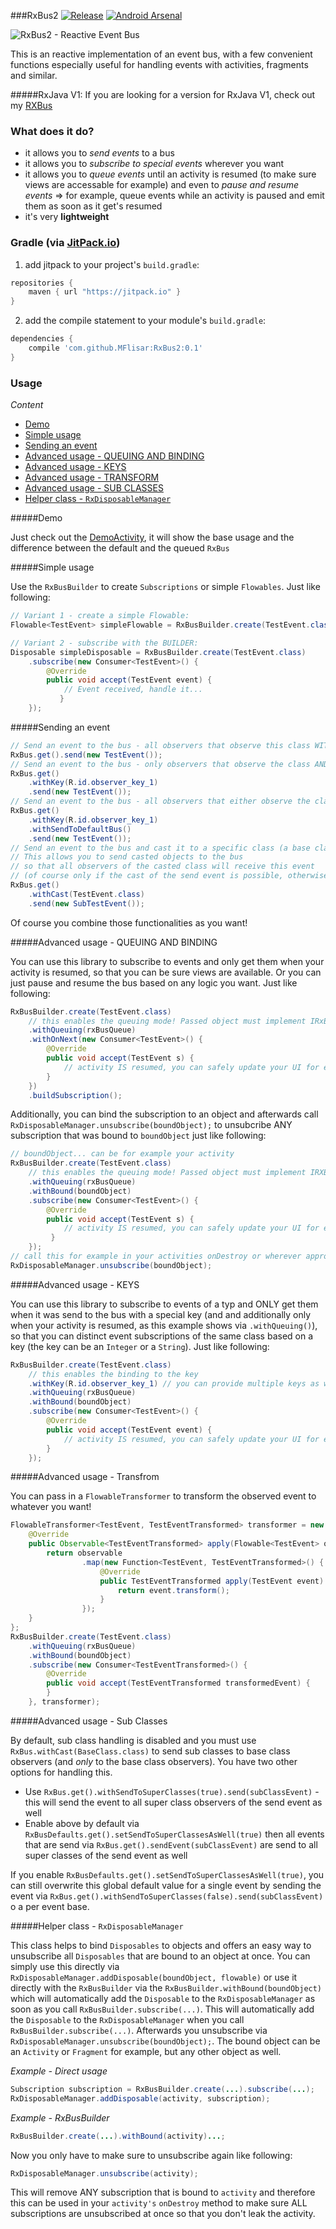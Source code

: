 ###RxBus2 [![Release](https://jitpack.io/v/MFlisar/RxBus2.svg)](https://jitpack.io/#MFlisar/RxBus2) [![Android Arsenal](https://img.shields.io/badge/Android%20Arsenal-RxBus2-brightgreen.svg?style=flat)](https://android-arsenal.com/details/1/5358)

![RxBus2 - Reactive Event Bus](https://github.com/MFlisar/RxBus2/blob/master/logo/logo.png "RxBus2")

This is an reactive implementation of an event bus, with a few convenient functions especially useful for handling events with activities, fragments and similar.

#####RxJava V1: If you are looking for a version for RxJava V1, check out my [RXBus](https://github.com/MFlisar/RXBus)

### What does it do?

* it allows you to *send events* to a bus
* it allows you to *subscribe to special events* wherever you want
* it allows you to *queue events* until an activity is resumed (to make sure views are accessable for example) and even to *pause and resume events* => for example, queue events while an activity is paused and emit them as soon as it get's resumed
* it's very **lightweight**
 
### Gradle (via [JitPack.io](https://jitpack.io/))

1. add jitpack to your project's `build.gradle`:
```groovy
repositories {
    maven { url "https://jitpack.io" }
}
```
2. add the compile statement to your module's `build.gradle`:
```groovy
dependencies {
    compile 'com.github.MFlisar:RxBus2:0.1'
}
```

### Usage

*Content*

- [Demo](#demo)
- [Simple usage](#simple-usage)
- [Sending an event](#sending-an-event)
- [Advanced usage - QUEUING AND BINDING](#advanced-usage---queuing-and-binding)
- [Advanced usage - KEYS](#advanced-usage---keys)
- [Advanced usage - TRANSFORM](#advanced-usage---transform)
- [Advanced usage - SUB CLASSES](#advanced-usage---sub-classes)
- [Helper class - `RxDisposableManager`](#helper-class---rxdisposablemanager)

#####Demo

Just check out the [DemoActivity](https://github.com/MFlisar/RxBus2/blob/master/demo/src/main/java/com/michaelflisar/rxbus2/demo/DemoActivity.java), it will show the base usage and the difference between the default and the queued `RxBus`

#####Simple usage

Use the `RxBusBuilder` to create `Subscriptions` or simple `Flowables`. Just like following:
```java
// Variant 1 - create a simple Flowable:
Flowable<TestEvent> simpleFlowable = RxBusBuilder.create(TestEvent.class).build();

// Variant 2 - subscribe with the BUILDER:
Disposable simpleDisposable = RxBusBuilder.create(TestEvent.class)
    .subscribe(new Consumer<TestEvent>() {
        @Override
        public void accept(TestEvent event) {
            // Event received, handle it...
           }
    });
```

#####Sending an event

```java
// Send an event to the bus - all observers that observe this class WITHOUT a key will receive this event
RxBus.get().send(new TestEvent());
// Send an event to the bus - only observers that observe the class AND key will receive this event
RxBus.get()
    .withKey(R.id.observer_key_1)
    .send(new TestEvent());
// Send an event to the bus - all observers that either observe the class or the class AND key will receive this event
RxBus.get()
    .withKey(R.id.observer_key_1)
    .withSendToDefaultBus()
    .send(new TestEvent());
// Send an event to the bus and cast it to a specific class (a base class of multiple classes)
// This allows you to send casted objects to the bus
// so that all observers of the casted class will receive this event 
// (of course only if the cast of the send event is possible, otherwise an exception is thrown!)
RxBus.get()
    .withCast(TestEvent.class)
    .send(new SubTestEvent());
```

Of course you combine those functionalities as you want!

#####Advanced usage - QUEUING AND BINDING

You can use this library to subscribe to events and only get them when your activity is resumed, so that you can be sure views are available. Or you can just pause and resume the bus based on any logic you want. Just like following:
```java
RxBusBuilder.create(TestEvent.class)
    // this enables the queuing mode! Passed object must implement IRxBusQueue interface, see the demo app for an example
    .withQueuing(rxBusQueue)
    .withOnNext(new Consumer<TestEvent>() {
        @Override
        public void accept(TestEvent s) {
            // activity IS resumed, you can safely update your UI for example
        }
    })
    .buildSubscription();
```

Additionally, you can bind the subscription to an object and afterwards call `RxDisposableManager.unsubscribe(boundObject);` to unsubcribe ANY subscription that was bound to `boundObject` just like following:

```java
// boundObject... can be for example your activity
RxBusBuilder.create(TestEvent.class)
    // this enables the queuing mode! Passed object must implement IRXBusQueue interface, see the demo app for an example
    .withQueuing(rxBusQueue)
    .withBound(boundObject)
    .subscribe(new Consumer<TestEvent>() {
        @Override
        public void accept(TestEvent s) {
            // activity IS resumed, you can safely update your UI for example
         }
    });
// call this for example in your activities onDestroy or wherever appropriate to unsubscribe ALL subscriptions at once that are bound to the boundOBject
RxDisposableManager.unsubscribe(boundObject);
```

#####Advanced usage - KEYS

You can use this library to subscribe to events of a typ and ONLY get them when it was send to the bus with a special key (and and additionally only when your activity is resumed, as this example shows via `.withQueuing()`), so that you can distinct event subscriptions of the same class based on a key (the key can be an `Integer` or a `String`). Just like following:

```java
RxBusBuilder.create(TestEvent.class)
    // this enables the binding to the key
    .withKey(R.id.observer_key_1) // you can provide multiple keys as well
    .withQueuing(rxBusQueue)
    .withBound(boundObject)
    .subscribe(new Consumer<TestEvent>() {
        @Override
        public void accept(TestEvent event) {
            // activity IS resumed, you can safely update your UI for example
        }
    });
```

#####Advanced usage - Transfrom

You can pass in a `FlowableTransformer` to transform the observed event to whatever you want!

```java
FlowableTransformer<TestEvent, TestEventTransformed> transformer = new FlowableTransformer<TestEvent, TestEventTransformed>() {
    @Override
    public Observable<TestEventTransformed> apply(Flowable<TestEvent> observable) {
        return observable
                .map(new Function<TestEvent, TestEventTransformed>() {
                    @Override
                    public TestEventTransformed apply(TestEvent event) {
                        return event.transform();
                    }
                });
    }
};
RxBusBuilder.create(TestEvent.class)
    .withQueuing(rxBusQueue)
    .withBound(boundObject)
    .subscribe(new Consumer<TestEventTransformed>() {
        @Override
        public void accept(TestEventTransformed transformedEvent) {
        }
    }, transformer);
```

#####Advanced usage - Sub Classes

By default, sub class handling is disabled and you must use `RxBus.withCast(BaseClass.class)` to send sub classes to base class observers (and *only* to the base class observers). You have two other options for handling this.

* Use `RxBus.get().withSendToSuperClasses(true).send(subClassEvent)` - this will send the event to all super class observers of the send event as well
* Enable above by default via `RxBusDefaults.get().setSendToSuperClassesAsWell(true)` then all events that are send via `RxBus.get().sendEvent(subClassEvent)` are send to all super classes of the send event as well

If you enable `RxBusDefaults.get().setSendToSuperClassesAsWell(true)`, you can still overwrite this global default value for a single event by sending the event via `RxBus.get().withSendToSuperClasses(false).send(subClassEvent)` o a per event base.

#####Helper class - `RxDisposableManager`

This class helps to bind `Disposables` to objects and offers an easy way to unsubscribe all `Disposables` that are bound to an object at once. You can simply use this directly via `RxDisposableManager.addDisposable(boundObject, flowable)` or use it directly with the `RxBusBuilder` via the `RxBusBuilder.withBound(boundObject)` which will automatically add the `Disposable` to the `RxDisposableManager` as soon as you call `RxBusBuilder.subscribe(...)`. This will automatically add the `Disposable` to the `RxDisposableManager` when you call `RxBusBuilder.subscribe(...)`. Afterwards you unsubscribe via `RxDisposableManager.unsubscribe(boundObject);`. The bound object can be an `Activity` or `Fragment` for example, but any other object as well.

*Example - Direct usage*

```java
Subscription subscription = RxBusBuilder.create(...).subscribe(...);
RxDisposableManager.addDisposable(activity, subscription);
```

*Example - RxBusBuilder*

```java
RxBusBuilder.create(...).withBound(activity)...;
```

Now you only have to make sure to unsubscribe again like following:

```java
RxDisposableManager.unsubscribe(activity);
```

This will remove ANY subscription that is bound to `activity` and therefore this can be used in your `activity's` `onDestroy` method to make sure ALL subscriptions are unsubscribed at once so that you don't leak the activity.
